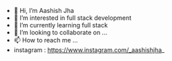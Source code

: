 - 👋 Hi, I’m Aashish Jha
- 👀 I’m interested in full stack development
- 🌱 I’m currently learning full stack 
- 💞️ I’m looking to collaborate on ...
- 📫 How to reach me ...
- instagram : https://www.instagram.com/_aashishjha_


<!---
aashishjha99/aashishjha99 is a ✨ special ✨ repository because its `README.md` (this file) appears on your GitHub profile.
You can click the Preview link to take a look at your changes.
--->
